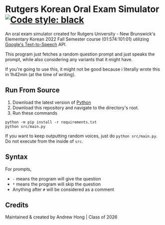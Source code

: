 # Rutgers Korean Oral Exam Simulator [![Code style: black](https://img.shields.io/badge/code%20style-black-000000.svg)](https://github.com/psf/black)
An oral exam simulator created for Rutgers University - New Brunswick's Elementary Korean
2022 Fall Semester course (01:574:101:01) utilizing [Google's Text-to-Speech](https://gtts.readthedocs.io/en/latest/) API.

This program just fetches a random question prompt and just speaks the prompt, while
also considering any variants that it might have.

If you're going to use this, it might not be good because i literally wrote this in 1h42min
(at the time of writing).

## Run From Source
1. Download the latest version of [Python](https://www.python.org/downloads/)
2. Download this repository and navigate to the directory's root.
3. Run these commands
```
python -m pip install -r requirements.txt
python src/main.py
```

If you want to keep outputting random voices, just do `python src/main.py`.
Do not execute from the inside of `src`.

## Syntax

For prompts,
 - `-` means the program will give the question
 - `*` means the program will skip the question
 - Anything after `#` will be considered as a comment

## Credits

Maintained & created by Andrew Hong | Class of 2026
